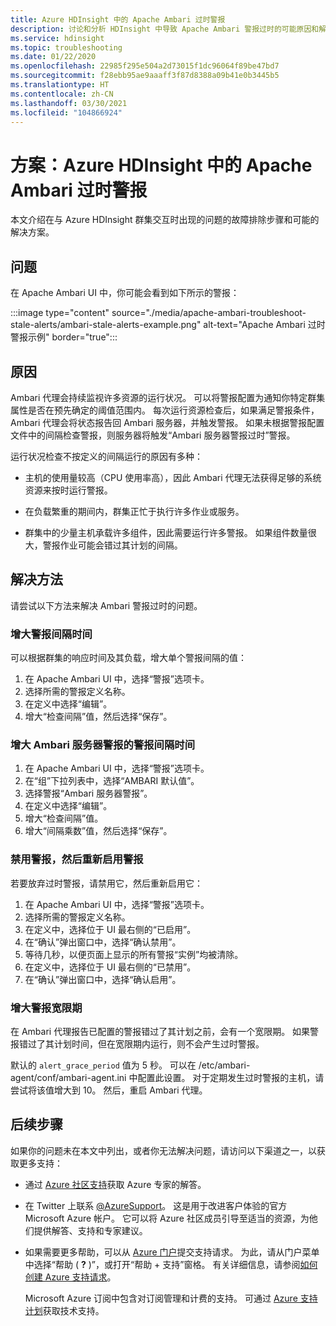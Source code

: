 ```yaml
---
title: Azure HDInsight 中的 Apache Ambari 过时警报
description: 讨论和分析 HDInsight 中导致 Apache Ambari 警报过时的可能原因和解决方法。
ms.service: hdinsight
ms.topic: troubleshooting
ms.date: 01/22/2020
ms.openlocfilehash: 22985f295e504a2d73015f1dc96064f89be47bd7
ms.sourcegitcommit: f28ebb95ae9aaaff3f87d8388a09b41e0b3445b5
ms.translationtype: HT
ms.contentlocale: zh-CN
ms.lasthandoff: 03/30/2021
ms.locfileid: "104866924"
---
```

# <a name="scenario-apache-ambari-stale-alerts-in-azure-hdinsight"></a>方案：Azure HDInsight 中的 Apache Ambari 过时警报

本文介绍在与 Azure HDInsight 群集交互时出现的问题的故障排除步骤和可能的解决方案。

## <a name="issue"></a>问题

在 Apache Ambari UI 中，你可能会看到如下所示的警报：

:::image type="content" source="./media/apache-ambari-troubleshoot-stale-alerts/ambari-stale-alerts-example.png" alt-text="Apache Ambari 过时警报示例" border="true":::

## <a name="cause"></a>原因

Ambari 代理会持续监视许多资源的运行状况。 可以将警报配置为通知你特定群集属性是否在预先确定的阈值范围内。 每次运行资源检查后，如果满足警报条件，Ambari 代理会将状态报告回 Ambari 服务器，并触发警报。 如果未根据警报配置文件中的间隔检查警报，则服务器将触发“Ambari 服务器警报过时”警报。

运行状况检查不按定义的间隔运行的原因有多种：

* 主机的使用量较高（CPU 使用率高），因此 Ambari 代理无法获得足够的系统资源来按时运行警报。

* 在负载繁重的期间内，群集正忙于执行许多作业或服务。

* 群集中的少量主机承载许多组件，因此需要运行许多警报。 如果组件数量很大，警报作业可能会错过其计划的间隔。

## <a name="resolution"></a>解决方法

请尝试以下方法来解决 Ambari 警报过时的问题。

### <a name="increase-the-alert-interval-time"></a>增大警报间隔时间

可以根据群集的响应时间及其负载，增大单个警报间隔的值：

1. 在 Apache Ambari UI 中，选择“警报”选项卡。
1. 选择所需的警报定义名称。
1. 在定义中选择“编辑”。
1. 增大“检查间隔”值，然后选择“保存”。 

### <a name="increase-the-alert-interval-time-for-ambari-server-alerts"></a>增大 Ambari 服务器警报的警报间隔时间

1. 在 Apache Ambari UI 中，选择“警报”选项卡。
1. 在“组”下拉列表中，选择“AMBARI 默认值”。 
1. 选择警报“Ambari 服务器警报”。
1. 在定义中选择“编辑”。
1. 增大“检查间隔”值。
1. 增大“间隔乘数”值，然后选择“保存”。 

### <a name="disable-and-reenable-the-alert"></a>禁用警报，然后重新启用警报

若要放弃过时警报，请禁用它，然后重新启用它：

1. 在 Apache Ambari UI 中，选择“警报”选项卡。
1. 选择所需的警报定义名称。
1. 在定义中，选择位于 UI 最右侧的“已启用”。
1. 在“确认”弹出窗口中，选择“确认禁用”。 
1. 等待几秒，以便页面上显示的所有警报“实例”均被清除。
1. 在定义中，选择位于 UI 最右侧的“已禁用”。
1. 在“确认”弹出窗口中，选择“确认启用”。 

### <a name="increase-the-alert-grace-period"></a>增大警报宽限期

在 Ambari 代理报告已配置的警报错过了其计划之前，会有一个宽限期。 如果警报错过了其计划时间，但在宽限期内运行，则不会产生过时警报。

默认的 `alert_grace_period` 值为 5 秒。 可以在 /etc/ambari-agent/conf/ambari-agent.ini 中配置此设置。 对于定期发生过时警报的主机，请尝试将该值增大到 10。 然后，重启 Ambari 代理。

## <a name="next-steps"></a>后续步骤

如果你的问题未在本文中列出，或者你无法解决问题，请访问以下渠道之一，以获取更多支持：

* 通过 [Azure 社区支持](https://azure.microsoft.com/support/community/)获取 Azure 专家的解答。

* 在 Twitter 上联系 [@AzureSupport](https://twitter.com/azuresupport)。 这是用于改进客户体验的官方 Microsoft Azure 帐户。 它可以将 Azure 社区成员引导至适当的资源，为他们提供解答、支持和专家建议。

* 如果需要更多帮助，可以从 [Azure 门户](https://portal.azure.com/?#blade/Microsoft_Azure_Support/HelpAndSupportBlade/)提交支持请求。 为此，请从门户菜单中选择“帮助 ( **?** )”，或打开“帮助 + 支持”窗格。 有关详细信息，请参阅[如何创建 Azure 支持请求](../../azure-portal/supportability/how-to-create-azure-support-request.md)。 

  Microsoft Azure 订阅中包含对订阅管理和计费的支持。 可通过 [Azure 支持计划](https://azure.microsoft.com/support/plans/)获取技术支持。